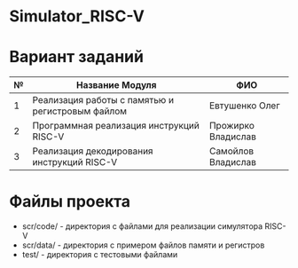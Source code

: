 # Simulator_RISC-V 

# Вариант заданий
№|Название Модуля|ФИО
--- | --- | --- |
1 | Реализация работы с памятью и регистровым файлом | Евтушенко Олег |
2 | Программная реализация инструкций RISC-V | Прожирко Владислав |
3 | Реализация декодирования инструкций RISC-V | Самойлов Владислав |

# Файлы проекта
+ scr/code/ - директория с файлами для реализации симулятора RISC-V
+ scr/data/ - директория с примером файлов памяти и регистров
+ test/ - директория с тестовыми файлами
